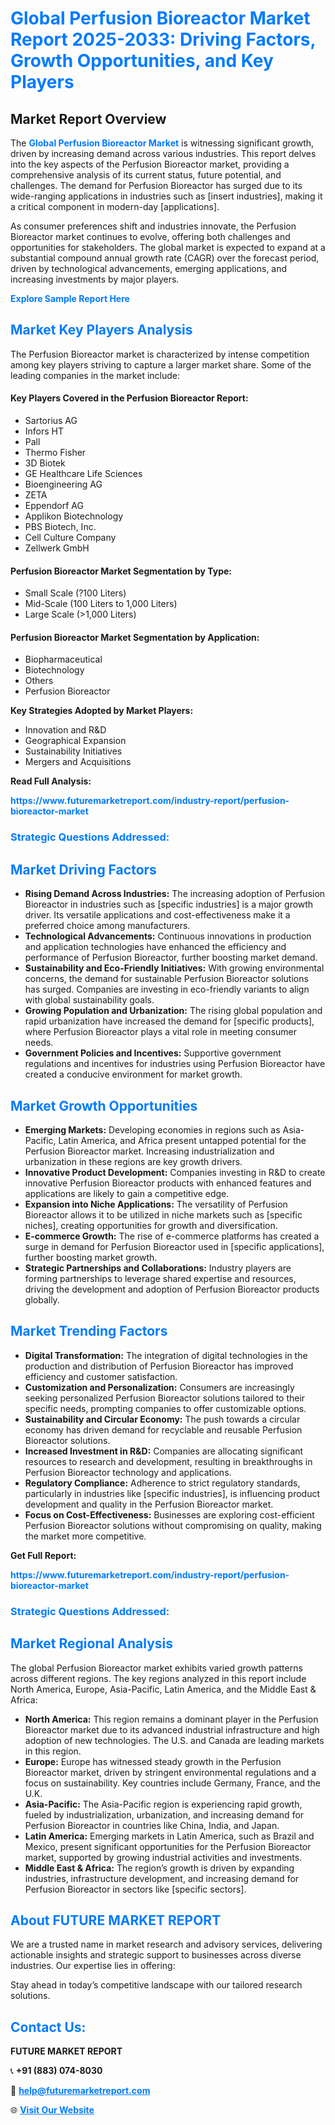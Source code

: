 <h1 style="color: #007BFF;">Global Perfusion Bioreactor Market Report 2025-2033: Driving Factors, Growth Opportunities, and Key Players</h1>

<section id="overview">
<h2>Market Report Overview</h2>
<p>The <a href="https://www.futuremarketreport.com/industry-report/perfusion-bioreactor-market" style="color: #007BFF; text-decoration: none;"><strong>Global Perfusion Bioreactor Market</strong></a> is witnessing significant growth, driven by increasing demand across various industries. This report delves into the key aspects of the Perfusion Bioreactor market, providing a comprehensive analysis of its current status, future potential, and challenges. The demand for Perfusion Bioreactor has surged due to its wide-ranging applications in industries such as [insert industries], making it a critical component in modern-day [applications].</p>
<p>As consumer preferences shift and industries innovate, the Perfusion Bioreactor market continues to evolve, offering both challenges and opportunities for stakeholders. The global market is expected to expand at a substantial compound annual growth rate (CAGR) over the forecast period, driven by technological advancements, emerging applications, and increasing investments by major players.</p>
</section>

<section id="overview">
<p><a href="https://www.futuremarketreport.com/request-sample/reportId=121966" style="color: #007BFF; text-decoration: none;"><strong>Explore Sample Report Here</strong></a></p>
</section>

<section id="key-players">
<h2 style="color: #007BFF;">Market Key Players Analysis</h2>
<p>The Perfusion Bioreactor market is characterized by intense competition among key players striving to capture a larger market share. Some of the leading companies in the market include:</p>
<h4>Key Players Covered in the Perfusion Bioreactor Report:</h4>
<ul><li>Sartorius AG</li><li>Infors HT</li><li>Pall</li><li>Thermo Fisher</li><li>3D Biotek</li><li>GE Healthcare Life Sciences</li><li>Bioengineering AG</li><li>ZETA</li><li>Eppendorf AG</li><li>Applikon Biotechnology</li><li>PBS Biotech, Inc.</li><li>Cell Culture Company</li><li>Zellwerk GmbH</li></ul>
<h4>Perfusion Bioreactor Market Segmentation by Type:</h4>
<ul><li>Small Scale (?100 Liters)</li><li>Mid-Scale (100 Liters to 1,000 Liters)</li><li>Large Scale (&gt;1,000 Liters)</li></ul>

<h4>Perfusion Bioreactor Market Segmentation by Application:</h4>
<ul><li>Biopharmaceutical</li><li>Biotechnology</li><li>Others</li><li>Perfusion Bioreactor</li></ul>
<p><strong>Key Strategies Adopted by Market Players:</strong></p>
<ul>
<li>Innovation and R&D</li>
<li>Geographical Expansion</li>
<li>Sustainability Initiatives</li>
<li>Mergers and Acquisitions</li>
</ul>
</section>

<section>
<p><strong>Read Full Analysis: </strong></p><a href="https://www.futuremarketreport.com/industry-report/perfusion-bioreactor-market" style="color: #007BFF; text-decoration: none;"><strong>https://www.futuremarketreport.com/industry-report/perfusion-bioreactor-market</strong></a>
<h3 style="color: #007BFF;">Strategic Questions Addressed:</h3>
</section>

<section id="driving-factors">
<h2 style="color: #007BFF;">Market Driving Factors</h2>
<ul>
<li><strong>Rising Demand Across Industries:</strong> The increasing adoption of Perfusion Bioreactor in industries such as [specific industries] is a major growth driver. Its versatile applications and cost-effectiveness make it a preferred choice among manufacturers.</li>
<li><strong>Technological Advancements:</strong> Continuous innovations in production and application technologies have enhanced the efficiency and performance of Perfusion Bioreactor, further boosting market demand.</li>
<li><strong>Sustainability and Eco-Friendly Initiatives:</strong> With growing environmental concerns, the demand for sustainable Perfusion Bioreactor solutions has surged. Companies are investing in eco-friendly variants to align with global sustainability goals.</li>
<li><strong>Growing Population and Urbanization:</strong> The rising global population and rapid urbanization have increased the demand for [specific products], where Perfusion Bioreactor plays a vital role in meeting consumer needs.</li>
<li><strong>Government Policies and Incentives:</strong> Supportive government regulations and incentives for industries using Perfusion Bioreactor have created a conducive environment for market growth.</li>
</ul>
</section>

<section id="growth-opportunities">
<h2 style="color: #007BFF;">Market Growth Opportunities</h2>
<ul>
<li><strong>Emerging Markets:</strong> Developing economies in regions such as Asia-Pacific, Latin America, and Africa present untapped potential for the Perfusion Bioreactor market. Increasing industrialization and urbanization in these regions are key growth drivers.</li>
<li><strong>Innovative Product Development:</strong> Companies investing in R&D to create innovative Perfusion Bioreactor products with enhanced features and applications are likely to gain a competitive edge.</li>
<li><strong>Expansion into Niche Applications:</strong> The versatility of Perfusion Bioreactor allows it to be utilized in niche markets such as [specific niches], creating opportunities for growth and diversification.</li>
<li><strong>E-commerce Growth:</strong> The rise of e-commerce platforms has created a surge in demand for Perfusion Bioreactor used in [specific applications], further boosting market growth.</li>
<li><strong>Strategic Partnerships and Collaborations:</strong> Industry players are forming partnerships to leverage shared expertise and resources, driving the development and adoption of Perfusion Bioreactor products globally.</li>
</ul>
</section>

<section id="trending-factors">
<h2 style="color: #007BFF;">Market Trending Factors</h2>
<ul>
<li><strong>Digital Transformation:</strong> The integration of digital technologies in the production and distribution of Perfusion Bioreactor has improved efficiency and customer satisfaction.</li>
<li><strong>Customization and Personalization:</strong> Consumers are increasingly seeking personalized Perfusion Bioreactor solutions tailored to their specific needs, prompting companies to offer customizable options.</li>
<li><strong>Sustainability and Circular Economy:</strong> The push towards a circular economy has driven demand for recyclable and reusable Perfusion Bioreactor solutions.</li>
<li><strong>Increased Investment in R&D:</strong> Companies are allocating significant resources to research and development, resulting in breakthroughs in Perfusion Bioreactor technology and applications.</li>
<li><strong>Regulatory Compliance:</strong> Adherence to strict regulatory standards, particularly in industries like [specific industries], is influencing product development and quality in the Perfusion Bioreactor market.</li>
<li><strong>Focus on Cost-Effectiveness:</strong> Businesses are exploring cost-efficient Perfusion Bioreactor solutions without compromising on quality, making the market more competitive.</li>
</ul>
</section>

<section>
<p><strong>Get Full Report: </strong></p><a href="https://www.futuremarketreport.com/industry-report/perfusion-bioreactor-market" style="color: #007BFF; text-decoration: none;"><strong>https://www.futuremarketreport.com/industry-report/perfusion-bioreactor-market</strong></a>
<h3 style="color: #007BFF;">Strategic Questions Addressed:</h3>
</section>


<section id="regional-analysis">
<h2 style="color: #007BFF;">Market Regional Analysis</h2>
<p>The global Perfusion Bioreactor market exhibits varied growth patterns across different regions. The key regions analyzed in this report include North America, Europe, Asia-Pacific, Latin America, and the Middle East & Africa:</p>
<ul>
<li><strong>North America:</strong> This region remains a dominant player in the Perfusion Bioreactor market due to its advanced industrial infrastructure and high adoption of new technologies. The U.S. and Canada are leading markets in this region.</li>
<li><strong>Europe:</strong> Europe has witnessed steady growth in the Perfusion Bioreactor market, driven by stringent environmental regulations and a focus on sustainability. Key countries include Germany, France, and the U.K.</li>
<li><strong>Asia-Pacific:</strong> The Asia-Pacific region is experiencing rapid growth, fueled by industrialization, urbanization, and increasing demand for Perfusion Bioreactor in countries like China, India, and Japan.</li>
<li><strong>Latin America:</strong> Emerging markets in Latin America, such as Brazil and Mexico, present significant opportunities for the Perfusion Bioreactor market, supported by growing industrial activities and investments.</li>
<li><strong>Middle East & Africa:</strong> The region’s growth is driven by expanding industries, infrastructure development, and increasing demand for Perfusion Bioreactor in sectors like [specific sectors].</li>
</ul>
</section>

<footer>
<h2 style="color: #007BFF;">About FUTURE MARKET REPORT</h2>
<p>We are a trusted name in market research and advisory services, delivering actionable insights and strategic support to businesses across diverse industries. Our expertise lies in offering:</p>

<p>Stay ahead in today’s competitive landscape with our tailored research solutions.</p>

<h2 style="color: #007BFF;">Contact Us:</h2>
<p><strong>FUTURE MARKET REPORT</strong></p>
<p>📞 <strong>+91 (883) 074-8030</strong></p>
<p>📧 <strong><a href="mailto:help@futuremarketreport.com" style="color: #007BFF;">help@futuremarketreport.com</a></strong></p>
<p>🌐 <strong><a href="https://www.futuremarketreport.com/" style="color: #007BFF;">Visit Our Website</a></strong></p>
</footer>